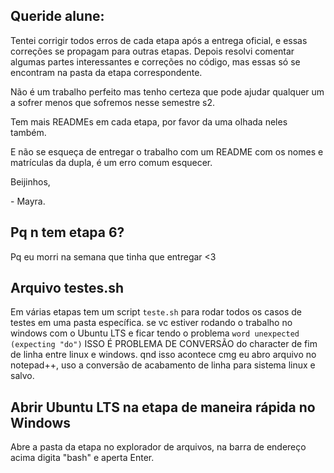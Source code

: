 ## Queride alune:

Tentei corrigir todos erros de cada etapa após a entrega oficial, e essas correções se propagam para outras etapas.
Depois resolvi comentar algumas partes interessantes e correções no código, mas essas só se encontram na pasta da etapa correspondente.

Não é um trabalho perfeito mas tenho certeza que pode ajudar qualquer um a sofrer menos que sofremos nesse semestre s2.

Tem mais READMEs em cada etapa, por favor da uma olhada neles também.

E não se esqueça de entregar o trabalho com um README com os nomes e matrículas da dupla, é um erro comum esquecer.

Beijinhos,

\- Mayra.

## Pq n tem etapa 6?

Pq eu morri na semana que tinha que entregar <3

## Arquivo testes.sh

Em várias etapas tem um script `teste.sh` para rodar todos os casos de testes em uma pasta específica. se vc estiver rodando o trabalho no windows com o Ubuntu LTS e ficar tendo o problema `word unexpected (expecting "do")` ISSO É PROBLEMA DE CONVERSÃO do character de fim de linha entre linux e windows. qnd isso acontece cmg eu abro arquivo no notepad++, uso a conversão de acabamento de linha para sistema linux e salvo.

## Abrir Ubuntu LTS na etapa de maneira rápida no Windows
Abre a pasta da etapa no explorador de arquivos, na barra de endereço acima digita "bash" e aperta Enter.
